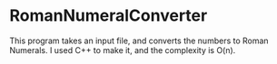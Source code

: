 # RomanNumeralConverter
This program takes an input file, and converts the numbers to Roman Numerals. I used C++ to make it, and the complexity is O(n).
